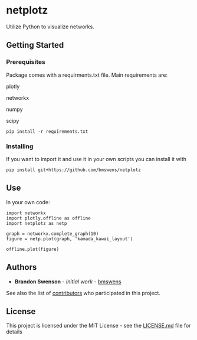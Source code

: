 # netplotz

Utilize Python to visualize networks.

## Getting Started

### Prerequisites

Package comes with a requirments.txt file.
Main requirements are:

plotly

networkx

numpy

scipy

```
pip install -r requirements.txt
```

### Installing

If you want to import it and use it in your own scripts you can install it with

```
pip install git+https://github.com/bmswens/netplotz
```

## Use

In your own code:
```
import networkx
import plotly.offline as offline
import netplotz as netp

graph = networkx.complete_graph(10)
figure = netp.plot(graph, 'kamada_kawai_layout')

offline.plot(figure)
```

## Authors

* **Brandon Swenson** - *Initial work* - [bmswens](https://github.com/bmswens)

See also the list of [contributors](https://github.com/bmswens/netplotz/contributors) who participated in this project.

## License

This project is licensed under the MIT License - see the [LICENSE.md](LICENSE.md) file for details

